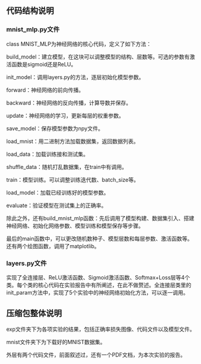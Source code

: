 ## 代码结构说明

### mnist_mlp.py文件

class MNIST_MLP为神经网络的核心代码，定义了如下方法：

build_model：建立模型，在这块可以调整模型的结构、层数等。可选的参数有激活函数是sigmoid还是ReLU。

init_model：调用layers.py的方法，逐层初始化模型参数。

forward：神经网络的前向传播。

backward：神经网络的反向传播，计算导数并保存。

update：神经网络的学习，更新每层的权重参数。

save_model：保存模型参数为npy文件。

load_mnist：用二进制方法加载数据集，返回数据列表。

load_data：加载训练接和测试集。

shuffle_data：随机打乱数据集，在train中有调用。

train：模型训练。可以调整训练迭代数、batch_size等。

load_model：加载已经训练好的模型参数。

evaluate：验证模型在测试集上的正确率。

除此之外，还有build_mnist_mlp函数：先后调用了模型构建、数据集引入、搭建神经网络、初始化网络参数、模型训练和模型保存等步骤。

最后的main函数中，可以更改随机数种子、模型层数和每层参数、激活函数等。还有两个绘图函数，调用了matplotlib。

### layers.py文件

实现了全连接层、ReLU激活函数、Sigmoid激活函数、Softmax+Loss层等4个类。每个类的核心代码在实验报告中有所阐述，在此不做赘述。全连接层类里的init_param方法中，实现了5个实验中的神经网络初始化方法，可以逐一调用。

## 压缩包整体说明

exp文件夹下为各项实验的结果，包括正确率损失图像、代码文件以及模型文件。

mnist文件夹下为下载好的MNIST数据集。

外层有两个代码文件，前面叙述过，还有一个PDF文档，为本次实验的报告。